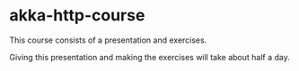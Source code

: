 # akka-http-course
This course consists of a presentation and exercises.

Giving this presentation and making the exercises will take about half a day.


